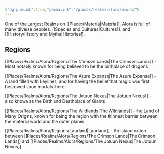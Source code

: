 ```yaml
---
{"dg-publish":true,"permalink":"/places/realms/alora/alora/"}
---
```


One of the Largest Realms on [[Places/Materia\|Materia]], Alora is full of many diverse peoples, [[Species and Cultures\|Cultures]], and [[History/History and Myths\|Histories]].

## Regions

[[Places/Realms/Alora/Regions/The Crimson Lands\|The Crimson Lands]] - Most notably known for being believed to be the birthplace of dragons

[[Places/Realms/Alora/Regions/The Azure Expanse\|The Azure Expanse]] - A land filled with Leylines, and for having the belief that magic was first bestowed upon mortals there.

[[Places/Realms/Alora/Regions/The Jotuun Nexus\|The Jotuun Nexus]] - also known as the Birth and Deathplace of Giants

[[Places/Realms/Alora/Regions/The Wildlands\|The Wildlands]] - the Land of Many Origins, known for being the region with the thinnest barrier between the material world and the outer planes

[[Places/Realms/Alora/Regions/Laurland\|Laurland]] - An island nation between [[Places/Realms/Alora/Regions/The Crimson Lands\|The Crimson Lands]] and [[Places/Realms/Alora/Regions/The Jotuun Nexus\|The Jotuun Nexus]].